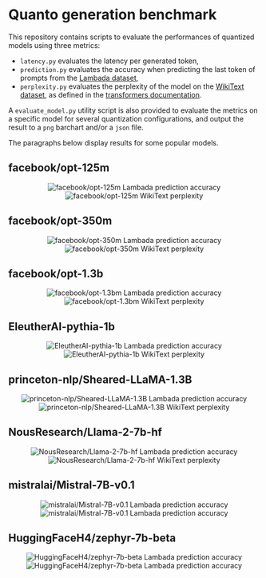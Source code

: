 # Quanto generation benchmark

This repository contains scripts to evaluate the performances of quantized models using three metrics:

- `latency.py` evaluates the latency per generated token,
- `prediction.py` evaluates the accuracy when predicting the last token of prompts from the [Lambada dataset](https://huggingface.co/datasets/lambada),
- `perplexity.py` evaluates the perplexity of the model on the [WikiText dataset](https://huggingface.co/datasets/wikitext), as defined in the [transformers documentation](https://huggingface.co/docs/transformers/en/perplexity).

A `evaluate_model.py` utility script is also provided to evaluate the metrics on a specific model for several quantization configurations, and output the result to a `png` barchart and/or a `json` file.

The paragraphs below display results for some popular models.

## facebook/opt-125m

<div class="row"><center>
  <div class="column">
    <img src="https://github.com/huggingface/quanto/blob/main/bench/generation/charts/facebook-opt-125m_Accuracy.png" alt="facebook/opt-125m Lambada prediction accuracy">
  </div>
 </center>
</div>

<div class="row"><center>
  <div class="column">
    <img src="https://github.com/huggingface/quanto/blob/main/bench/generation/charts/facebook-opt-125m_Perplexity.png" alt="facebook/opt-125m WikiText perplexity">
  </div>
 </center>
</div>

## facebook/opt-350m

<div class="row"><center>
  <div class="column">
    <img src="https://github.com/huggingface/quanto/blob/main/bench/generation/charts/facebook-opt-350m_Accuracy.png" alt="facebook/opt-350m Lambada prediction accuracy">
  </div>
 </center>
</div>

<div class="row"><center>
  <div class="column">
    <img src="https://github.com/huggingface/quanto/blob/main/bench/generation/charts/facebook-opt-350m_Perplexity.png" alt="facebook/opt-350m WikiText perplexity">
  </div>
 </center>
</div>

## facebook/opt-1.3b

<div class="row"><center>
  <div class="column">
    <img src="https://github.com/huggingface/quanto/blob/main/bench/generation/charts/facebook-opt-1.3b_Accuracy.png" alt="facebook/opt-1.3bm Lambada prediction accuracy">
  </div>
 </center>
</div>

<div class="row"><center>
  <div class="column">
    <img src="https://github.com/huggingface/quanto/blob/main/bench/generation/charts/facebook-opt-1.3b_Perplexity.png" alt="facebook/opt-1.3bm WikiText perplexity">
  </div>
 </center>
</div>

## EleutherAI-pythia-1b

<div class="row"><center>
  <div class="column">
    <img src="https://github.com/huggingface/quanto/blob/main/bench/generation/charts/EleutherAI-pythia-1b_Accuracy.png" alt="EleutherAI-pythia-1b Lambada prediction accuracy">
  </div>
 </center>
</div>

<div class="row"><center>
  <div class="column">
    <img src="https://github.com/huggingface/quanto/blob/main/bench/generation/charts/EleutherAI-pythia-1b_Perplexity.png" alt="EleutherAI-pythia-1b WikiText perplexity">
  </div>
 </center>
</div>

## princeton-nlp/Sheared-LLaMA-1.3B

<div class="row"><center>
  <div class="column">
    <img src="https://github.com/huggingface/quanto/blob/main/bench/generation/charts/princeton-nlp-Sheared-LLaMA-1.3B_Accuracy.png" alt="princeton-nlp/Sheared-LLaMA-1.3B Lambada prediction accuracy">
  </div>
 </center>
</div>

<div class="row"><center>
  <div class="column">
    <img src="https://github.com/huggingface/quanto/blob/main/bench/generation/charts/princeton-nlp-Sheared-LLaMA-1.3B_Perplexity.png" alt="princeton-nlp/Sheared-LLaMA-1.3B WikiText perplexity">
  </div>
 </center>
</div>

## NousResearch/Llama-2-7b-hf

<div class="row"><center>
  <div class="column">
    <img src="https://github.com/huggingface/quanto/blob/main/bench/generation/charts/NousResearch-Llama-2-7b-hf_Accuracy.png" alt="NousResearch/Llama-2-7b-hf Lambada prediction accuracy">
  </div>
 </center>
</div>

<div class="row"><center>
  <div class="column">
    <img src="https://github.com/huggingface/quanto/blob/main/bench/generation/charts/NousResearch-Llama-2-7b-hf_Perplexity.png" alt="NousResearch/Llama-2-7b-hf WikiText perplexity">
  </div>
 </center>
</div>

## mistralai/Mistral-7B-v0.1

<div class="row"><center>
  <div class="column">
    <img src="https://github.com/huggingface/quanto/blob/main/bench/generation/charts/mistralai-Mistral-7B-v0.1_Accuracy.png" alt="mistralai/Mistral-7B-v0.1 Lambada prediction accuracy">
  </div>
 </center>
</div>

<div class="row"><center>
  <div class="column">
    <img src="https://github.com/huggingface/quanto/blob/main/bench/generation/charts/mistralai-Mistral-7B-v0.1_Perplexity.png" alt="mistralai/Mistral-7B-v0.1 Lambada prediction accuracy">
  </div>
 </center>
</div>

## HuggingFaceH4/zephyr-7b-beta

<div class="row"><center>
  <div class="column">
    <img src="https://github.com/huggingface/quanto/blob/main/bench/generation/charts/HuggingFaceH4-zephyr-7b-beta_Accuracy.png" alt="HuggingFaceH4/zephyr-7b-beta Lambada prediction accuracy">
  </div>
 </center>
</div>

<div class="row"><center>
  <div class="column">
    <img src="https://github.com/huggingface/quanto/blob/main/bench/generation/charts/HuggingFaceH4-zephyr-7b-beta_Perplexity.png" alt="HuggingFaceH4/zephyr-7b-beta Lambada prediction accuracy">
  </div>
 </center>
</div>
